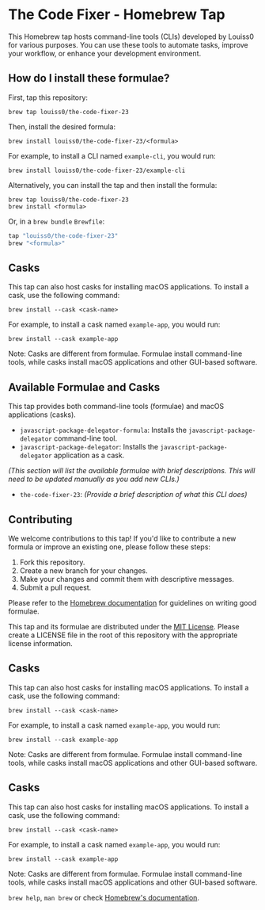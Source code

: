 # The Code Fixer - Homebrew Tap

This Homebrew tap hosts command-line tools (CLIs) developed by Louiss0 for various purposes.  You can use these tools to automate tasks, improve your workflow, or enhance your development environment.

## How do I install these formulae?

First, tap this repository:

```
brew tap louiss0/the-code-fixer-23
```

Then, install the desired formula:

```
brew install louiss0/the-code-fixer-23/<formula>
```

For example, to install a CLI named `example-cli`, you would run:

```
brew install louiss0/the-code-fixer-23/example-cli
```

Alternatively, you can install the tap and then install the formula:

```
brew tap louiss0/the-code-fixer-23
brew install <formula>
```

Or, in a `brew bundle` `Brewfile`:

```ruby
tap "louiss0/the-code-fixer-23"
brew "<formula>"
```

## Casks

This tap can also host casks for installing macOS applications. To install a cask, use the following command:

```
brew install --cask <cask-name>
```

For example, to install a cask named `example-app`, you would run:

```
brew install --cask example-app
```

Note: Casks are different from formulae. Formulae install command-line tools, while casks install macOS applications and other GUI-based software.

## Available Formulae and Casks

This tap provides both command-line tools (formulae) and macOS applications (casks).

*   `javascript-package-delegator-formula`: Installs the `javascript-package-delegator` command-line tool.
*   `javascript-package-delegator`: Installs the `javascript-package-delegator` application as a cask.

*(This section will list the available formulae with brief descriptions.  This will need to be updated manually as you add new CLIs.)*

*   `the-code-fixer-23`: *(Provide a brief description of what this CLI does)*

## Contributing

We welcome contributions to this tap!  If you'd like to contribute a new formula or improve an existing one, please follow these steps:

1.  Fork this repository.
2.  Create a new branch for your changes.
3.  Make your changes and commit them with descriptive messages.
4.  Submit a pull request.

Please refer to the [Homebrew documentation](https://docs.brew.sh/Acceptable-Formulae) for guidelines on writing good formulae.


This tap and its formulae are distributed under the [MIT License](LICENSE).  Please create a LICENSE file in the root of this repository with the appropriate license information.

## Casks

This tap can also host casks for installing macOS applications. To install a cask, use the following command:

```
brew install --cask <cask-name>
```

For example, to install a cask named `example-app`, you would run:

```
brew install --cask example-app
```

Note: Casks are different from formulae. Formulae install command-line tools, while casks install macOS applications and other GUI-based software.

## Casks

This tap can also host casks for installing macOS applications. To install a cask, use the following command:

```
brew install --cask <cask-name>
```

For example, to install a cask named `example-app`, you would run:

```
brew install --cask example-app
```

Note: Casks are different from formulae. Formulae install command-line tools, while casks install macOS applications and other GUI-based software.

`brew help`, `man brew` or check [Homebrew's documentation](https://docs.brew.sh).